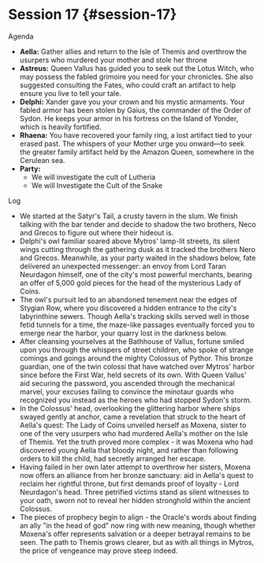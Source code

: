 # Session 17 {#session-17}

Agenda

* **Aella:** Gather allies and return to the Isle of Themis and overthrow the usurpers who murdered your mother and stole her throne  
* **Astreus:** Queen Vallus has guided you to seek out the Lotus Witch, who may possess the fabled grimoire you need for your chronicles. She also suggested consulting the Fates, who could craft an artifact to help ensure you live to tell your tale.  
* **Delphi:** Xander gave you your crown and his mystic armaments. Your fabled armor has been stolen by Gaius, the commander of the Order of Sydon. He keeps your armor in his fortress on the Island of Yonder, which is heavily fortified.  
* **Rhaena:** You have recovered your family ring, a lost artifact tied to your erased past. The whispers of your Mother urge you onward—to seek the greater family artifact held by the Amazon Queen, somewhere in the Cerulean sea.  
* **Party:**   
  * We will investigate the cult of Lutheria  
  * We will Investigate the Cult of the Snake

Log

* We started at the Satyr's Tail, a crusty tavern in the slum. We finish talking with the bar tender and decide to shadow the two brothers, Neco and Grecos to figure out where their hideout is.  
* Delphi's owl familiar soared above Mytros' lamp-lit streets, its silent wings cutting through the gathering dusk as it tracked the brothers Nero and Grecos. Meanwhile, as your party waited in the shadows below, fate delivered an unexpected messenger: an envoy from Lord Taran Neurdagon himself, one of the city's most powerful merchants, bearing an offer of 5,000 gold pieces for the head of the mysterious Lady of Coins.  
* The owl's pursuit led to an abandoned tenement near the edges of Stygian Row, where you discovered a hidden entrance to the city's labyrinthine sewers. Though Aella's tracking skills served well in those fetid tunnels for a time, the maze-like passages eventually forced you to emerge near the harbor, your quarry lost in the darkness below.  
* After cleansing yourselves at the Bathhouse of Vallus, fortune smiled upon you through the whispers of street children, who spoke of strange comings and goings around the mighty Colossus of Pythor. This bronze guardian, one of the twin colossi that have watched over Mytros' harbor since before the First War, held secrets of its own. With Queen Vallus' aid securing the password, you ascended through the mechanical marvel, your excuses failing to convince the minotaur guards who recognized you instead as the heroes who had stopped Sydon's storm.  
* In the Colossus' head, overlooking the glittering harbor where ships swayed gently at anchor, came a revelation that struck to the heart of Aella's quest: The Lady of Coins unveiled herself as Moxena, sister to one of the very usurpers who had murdered Aella's mother on the Isle of Themis. Yet the truth proved more complex \- it was Moxena who had discovered young Aella that bloody night, and rather than following orders to kill the child, had secretly arranged her escape.  
* Having failed in her own later attempt to overthrow her sisters, Moxena now offers an alliance from her bronze sanctuary: aid in Aella's quest to reclaim her rightful throne, but first demands proof of loyalty \- Lord Neurdagon's head. Three petrified victims stand as silent witnesses to your oath, sworn not to reveal her hidden stronghold within the ancient Colossus.  
* The pieces of prophecy begin to align \- the Oracle's words about finding an ally "in the head of god" now ring with new meaning, though whether Moxena's offer represents salvation or a deeper betrayal remains to be seen. The path to Themis grows clearer, but as with all things in Mytros, the price of vengeance may prove steep indeed.
